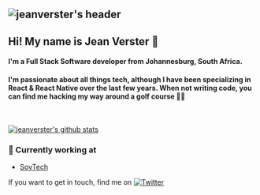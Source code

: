 ## ![jeanverster's header](https://i.imgur.com/Vyvn2i5.jpg)

<!--
**jeanverster/jeanverster** is a ✨ _special_ ✨ repository because its `README.md` (this file) appears on your GitHub profile.

Here are some ideas to get you started:

- 🔭 I’m currently working on ...
- 🌱 I’m currently learning ...
- 👯 I’m looking to collaborate on ...
- 🤔 I’m looking for help with ...
- 💬 Ask me about ...
- 📫 How to reach me: ...
- 😄 Pronouns: ...
- ⚡ Fun fact: ...
-->

## Hi! My name is Jean Verster 👋

#### I'm a Full Stack Software developer from Johannesburg, South Africa.
#### I'm passionate about all things tech, although I have been specializing in React & React Native over the last few years. When not writing code, you can find me hacking my way around a golf course 🏌🏼

<br />

[![jeanverster's github stats](https://github-readme-stats.vercel.app/api?username=jeanverster)](https://github.com/anuraghazra/github-readme-stats)

### 💼 Currently working at
- [SovTech](https://sovtech.com)

<!-- Actual text -->

If you want to get in touch, find me on [![Twitter][1.2]][1]

<!-- Icons -->

[1.2]: https://cdn.iconscout.com/icon/free/png-256/twitter-circle-1868970-1583134.png (twitter icon)

<!-- Links to your social media accounts -->

[1]: https://twitter.com/jeanverster
